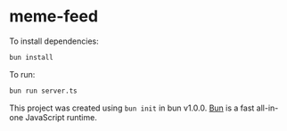 # meme-feed

To install dependencies:

```bash
bun install
```

To run:

```bash
bun run server.ts
```

This project was created using `bun init` in bun v1.0.0. [Bun](https://bun.sh) is a fast all-in-one JavaScript runtime.
